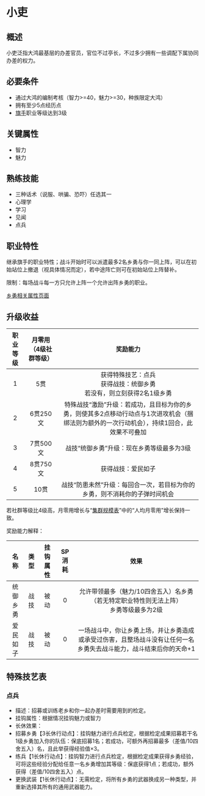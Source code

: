 # 小吏

## 概述

小吏泛指大鸿最基层的办差官员，官位不过亭长，不过多少拥有一些调配下属协同办差的权力。

## 必要条件

* 通过大鸿的编制考核（智力>=40，魅力>=30，种族限定大鸿）
* 拥有至少5点经历点
* <a href="../../../basicJob/Standard-bearer" target="_blank">旗手</a>职业等级达到3级

## 关键属性

* 智力
* 魅力

## 熟练技能

* 三种话术（说服、哄骗、恐吓）任选其一
* 心理学
* 学习
* 见闻
* 点兵
  
## 职业特性

继承旗手的职业特性；战斗开始时可以派遣最多2名乡勇与你一同上阵，可以在初始站位上撤退（视具体情况而定），若中途阵亡则可在初始站位上阵替补。

限制：每场战斗每一方只允许上阵一个允许出阵乡勇的职业。

<a href="../militiamen" target="_blank">乡勇相关属性页面</a>

## 升级收益

职业等级|月零用（4级社群等级）|奖励能力
:--:|:--:|:--:
1|5贯|获得特殊技艺：点兵<br>获得战技：统御乡勇<br>若没有，则立刻获得2名1级乡勇
2|6贯250文|特殊战技“激励”升级：若成功，且目标为你的乡勇，则使其多2点移动行动点与1次进攻机会（捆绑法则为额外的一次行动机会），持续1回合，此效果不可叠加
3|7贯500文|战技“统御乡勇”升级：现在乡勇等级最多为3级
4|8贯750文|获得战技：爱民如子
5|10贯|战技“防患未然”升级：每回合一次，若目标为你的乡勇，则不消耗你的子弹时间机会

若社群等级比4级高，月零用增长与“<a href="../../../scaleList" target="_blank">集群规模表</a>”中的“人均月零用”增长保持一致。

奖励能力解释：

名称|类型|挂钩属性|SP消耗|效果
:--:|:--:|:--:|:--:|:--:
统御乡勇|战技|被动|0|允许带领最多（魅力/10四舍五入）名乡勇（若无特定职业特性则无法上阵）<br>乡勇等级最多为2级
爱民如子|战技|被动|0|一场战斗中，你让乡勇上场，并让乡勇造成或承受过伤害，且整场战斗没有让任何一名乡勇失去战斗能力，战斗结束后你的天命+1

## 特殊技艺表

### 点兵

* 描述：招募或训练老乡和你一起办差时需要用到的检定。
* 挂钩属性：根据情况挂钩魅力或智力
* 长休效果：
* 招募乡勇【3长休行动点】：挂钩魅力进行点兵检定，根据检定成果招募若干名1级乡勇加入你的队伍：保底招募1名；若成功，可额外再招募最多（差值/10四舍五入）名，且此举获得经验值×3。
* 练兵【1长休行动点】：挂钩智力进行点兵检定，根据检定成果获得乡勇经验，可将这些经验分配给任意一名乡勇增加其等级：保底获得1点；若成功，额外获得（差值/10四舍五入）点。
* 更换武装【1长休行动点】：无需检定，将所有乡勇的武器换成另一种类型，并重新选择其所有的通用武器能力。

